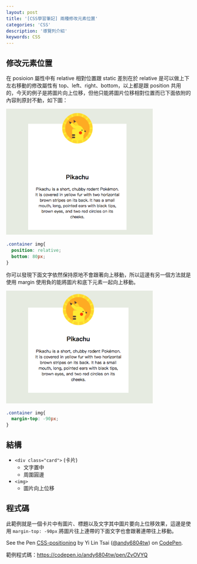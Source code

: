 ```yaml
---
layout: post
title: '[CSS學習筆記] 兩種修改元素位置'
categories: 'CSS'
description: '導覽列介紹'
keywords: CSS
---
```


## 修改元素位置
在 posioion 屬性中有 relative 相對位置跟 static 差別在於 relative 是可以做上下左右移動的修改屬性有 top、left、right、bottom，以上都是跟 position 共用的，今天的例子是將圖片向上位移，但他只能將圖片位移相對位置而已下面依附的內容則原封不動，如下圖：

<img src="/images/posts/css/2017/img1061221-2.png" width="400">

```css
.container img{
  position: relative;
  bottom: 80px;
}
```

你可以發現下面文字依然保持原地不會跟著向上移動，所以這邊有另一個方法就是使用 margin 使用負的能將圖片和底下元素一起向上移動。

<img src="/images/posts/css/2017/img1061221-3.png" width="400">

```css
.container img{
  margin-top: -90px;
}
```

## 結構

- `<div class="card">` (卡片)
  - 文字置中
  - 周圍圓邊
- `<img>`
  - 圖片向上位移

## 程式碼

此範例就是一個卡片中有圖片、標題以及文字其中圖片要向上位移效果，這邊是使用 `margin-top: -90px` 將圖片往上連帶的下面文字也會跟著連帶往上移動。

<p data-height="265" data-theme-id="0" data-slug-hash="ZvOVYQ" data-default-tab="html,result" data-user="andy6804tw" data-embed-version="2" data-pen-title="CSS-positioning" data-preview="true" class="codepen">See the Pen <a href="https://codepen.io/andy6804tw/pen/ZvOVYQ/">CSS-positioning</a> by Yi Lin Tsai  (<a href="https://codepen.io/andy6804tw">@andy6804tw</a>) on <a href="https://codepen.io">CodePen</a>.</p>
<script async src="https://production-assets.codepen.io/assets/embed/ei.js"></script>

範例程式碼：https://codepen.io/andy6804tw/pen/ZvOVYQ
